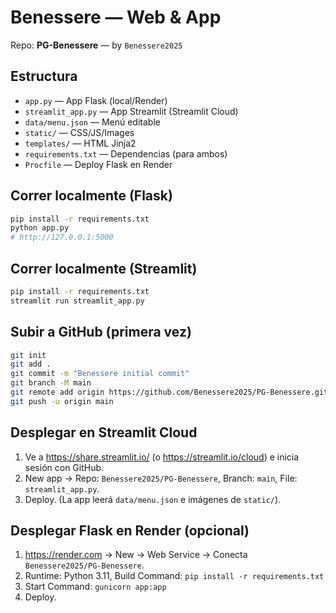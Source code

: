 
# Benessere — Web & App

Repo: **PG-Benessere** — by `Benessere2025`

## Estructura
- `app.py` — App Flask (local/Render)
- `streamlit_app.py` — App Streamlit (Streamlit Cloud)
- `data/menu.json` — Menú editable
- `static/` — CSS/JS/Images
- `templates/` — HTML Jinja2
- `requirements.txt` — Dependencias (para ambos)
- `Procfile` — Deploy Flask en Render

## Correr localmente (Flask)
```bash
pip install -r requirements.txt
python app.py
# http://127.0.0.1:5000
```

## Correr localmente (Streamlit)
```bash
pip install -r requirements.txt
streamlit run streamlit_app.py
```

## Subir a GitHub (primera vez)
```bash
git init
git add .
git commit -m "Benessere initial commit"
git branch -M main
git remote add origin https://github.com/Benessere2025/PG-Benessere.git
git push -u origin main
```

## Desplegar en Streamlit Cloud
1. Ve a https://share.streamlit.io/ (o https://streamlit.io/cloud) e inicia sesión con GitHub.
2. New app → Repo: `Benessere2025/PG-Benessere`, Branch: `main`, File: `streamlit_app.py`.
3. Deploy. (La app leerá `data/menu.json` e imágenes de `static/`).

## Desplegar Flask en Render (opcional)
1. https://render.com → New → Web Service → Conecta `Benessere2025/PG-Benessere`.
2. Runtime: Python 3.11, Build Command: `pip install -r requirements.txt`
3. Start Command: `gunicorn app:app`
4. Deploy.
